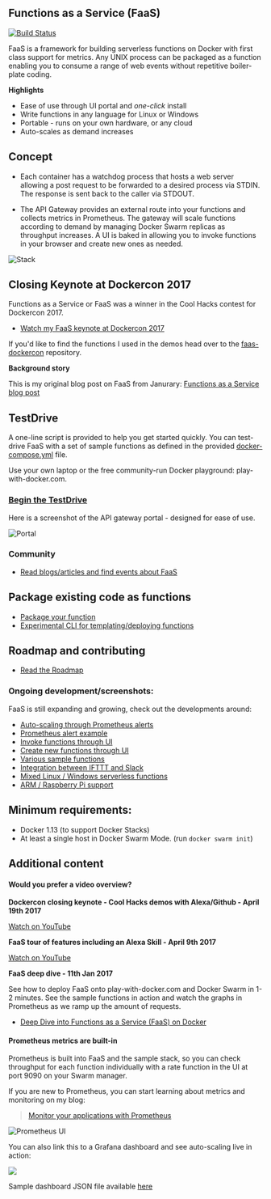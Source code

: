 ## Functions as a Service (FaaS)

[![Build
Status](https://travis-ci.org/alexellis/faas.svg?branch=master)](https://travis-ci.org/alexellis/faas)

FaaS is a framework for building serverless functions on Docker with first class support for metrics. Any UNIX process can be packaged as a function enabling you to consume a range of web events without repetitive boiler-plate coding.

**Highlights**

* Ease of use through UI portal and *one-click* install
* Write functions in any language for Linux or Windows
* Portable - runs on your own hardware, or any cloud
* Auto-scales as demand increases

## Concept

* Each container has a watchdog process that hosts a web server allowing a post request to be forwarded to a desired process via STDIN. The response is sent back to the caller via STDOUT.

* The API Gateway provides an external route into your functions and collects metrics in Prometheus. The gateway will scale functions according to demand by managing Docker Swarm replicas as throughput increases. A UI is baked in allowing you to invoke functions in your browser and create new ones as needed.

![Stack](http://blog.alexellis.io/content/images/2017/04/faas_hi.png)

## Closing Keynote at Dockercon 2017

Functions as a Service or FaaS was a winner in the Cool Hacks contest for Dockercon 2017.

* [Watch my FaaS keynote at Dockercon 2017](https://blog.docker.com/2017/04/dockercon-2017-mobys-cool-hack-sessions/)

If you'd like to find the functions I used in the demos head over to the [faas-dockercon](https://github.com/alexellis/faas-dockercon/) repository.

**Background story**

This is my original blog post on FaaS from Janurary: [Functions as a Service blog post](http://blog.alexellis.io/functions-as-a-service/)

## TestDrive

A one-line script is provided to help you get started quickly. You can test-drive FaaS with a set of sample functions as defined in the provided [docker-compose.yml](https://github.com/alexellis/faas/blob/master/docker-compose.yml) file. 

Use your own laptop or the free community-run Docker playground: play-with-docker.com.

### [Begin the TestDrive](https://github.com/alexellis/faas/blob/master/TestDrive.md)

Here is a screenshot of the API gateway portal - designed for ease of use.

![Portal](https://pbs.twimg.com/media/C7bkpZbWwAAnKsx.jpg)

### Community

* [Read blogs/articles and find events about FaaS](https://github.com/alexellis/faas/blob/master/community.md)

## Package existing code as functions

* [Package your function](https://github.com/alexellis/faas/blob/master/DEV.md)
* [Experimental CLI for templating/deploying functions](https://github.com/alexellis/faas-cli)

## Roadmap and contributing

* [Read the Roadmap](https://github.com/alexellis/faas/blob/master/ROADMAP.md)

### Ongoing development/screenshots:

FaaS is still expanding and growing, check out the developments around:

* [Auto-scaling through Prometheus alerts](https://twitter.com/alexellisuk/status/825295438412709888)
* [Prometheus alert example](https://twitter.com/alexellisuk/status/823262200236277762)
* [Invoke functions through UI](https://twitter.com/alexellisuk/status/823262200236277762)
* [Create new functions through UI](https://twitter.com/alexellisuk/status/835047437588905984)
* [Various sample functions](https://github.com/alexellis/faas/blob/master/docker-compose.yml)
* [Integration between IFTTT and Slack](https://twitter.com/alexellisuk/status/857300138745876483)
* [Mixed Linux / Windows serverless functions](https://github.com/alexellis/faas/pull/79)
* [ARM / Raspberry Pi support](https://gist.github.com/alexellis/665332cd8bd9657c9649d0cd6c2dc187)

## Minimum requirements: 
* Docker 1.13 (to support Docker Stacks)
* At least a single host in Docker Swarm Mode. (run `docker swarm init`)

## Additional content

#### Would you prefer a video overview?

**Dockercon closing keynote - Cool Hacks demos with Alexa/Github - April 19th 2017**

[Watch on YouTube](https://www.youtube.com/watch?v=-h2VTE9WnZs&t=961s&list=PLlIapFDp305AiwA17mUNtgi5-u23eHm5j&index=1)

**FaaS tour of features including an Alexa Skill - April 9th 2017**

[Watch on YouTube](https://www.youtube.com/watch?v=BK076ChLKKE)

**FaaS deep dive - 11th Jan 2017**

See how to deploy FaaS onto play-with-docker.com and Docker Swarm in 1-2 minutes. See the sample functions in action and watch the graphs in Prometheus as we ramp up the amount of requests. 

* [Deep Dive into Functions as a Service (FaaS) on Docker](https://www.youtube.com/watch?v=sp1B7l5mEzc)

#### Prometheus metrics are built-in

Prometheus is built into FaaS and the sample stack, so you can check throughput for each function individually with a rate function in the UI at port 9090 on your Swarm manager.

If you are new to Prometheus, you can start learning about metrics and monitoring on my blog:

> [Monitor your applications with Prometheus](http://blog.alexellis.io/prometheus-monitoring/)

![Prometheus UI](https://pbs.twimg.com/media/C7bkiT9X0AASVuu.jpg)

You can also link this to a Grafana dashboard and see auto-scaling live in action:

![](https://pbs.twimg.com/media/C9caE6CXUAAX_64.jpg:large)

Sample dashboard JSON file available [here](https://github.com/alexellis/faas/blob/master/contrib/grafana.json)
